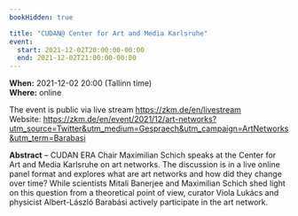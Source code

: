 ```yaml
---
bookHidden: true

title: "CUDAN@ Center for Art and Media Karlsruhe"
event:
  start: 2021-12-02T20:00:00-00:00
  end: 2021-12-02T21:00:00-00:00
---
```


**When:** 2021-12-02 20:00 (Tallinn time)  
**Where:** online  

The event is public via live stream https://zkm.de/en/livestream  
Website: https://zkm.de/en/event/2021/12/art-networks?utm_source=Twitter&utm_medium=Gespraech&utm_campaign=ArtNetworks&utm_term=Barabasi 

<!--more-->
**Abstract** – CUDAN ERA Chair Maximilian Schich speaks at the Center for Art and Media Karlsruhe on art networks. The discussion is in a live online panel format and explores what are art networks and how did they change over time? While scientists Mitali Banerjee and Maximilian Schich shed light on this question from a theoretical point of view, curator Viola Lukács and physicist Albert-László Barabási actively participate in the art network.
